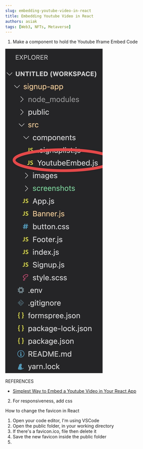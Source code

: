 ```yaml
---
slug: embedding-youtube-video-in-react
title: Embedding Youtube Video in React
authors: asiak
tags: [Web3, NFTs, Metaverse]
---
```


1. Make a component to hold the Youtube Iframe Embed Code

![signupappfilestructure.jpg](./signupappfilestructure.jpg)
<!--truncate-->


REFERENCES
- [Simplest Way to Embed a Youtube Video in Your React App](https://dev.to/bravemaster619/simplest-way-to-embed-a-youtube-video-in-your-react-app-3bk2)


2. For responsiveness, add css 




How to change the favicon in React 

1. Open your code editor, I'm using VSCode 
2. Open the public folder, in your working directory 
3. If there's a favicon.ico, file then delete it 
4. Save the new favicon inside the public folder
5.   














